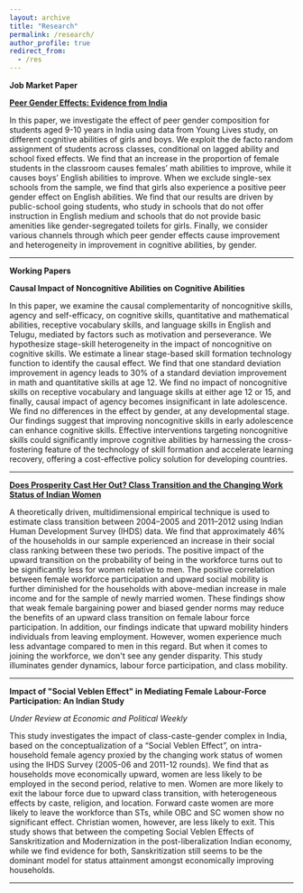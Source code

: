 ```yaml
---
layout: archive
title: "Research"
permalink: /research/
author_profile: true
redirect_from:
  - /res
---
```



**Job Market Paper**

[**Peer Gender Effects: Evidence from India**](https://www.dropbox.com/scl/fi/ahpl4xyzvsym4e76zigvk/Peer-Gender-Effect_Vanshika_JMP.pdf?rlkey=qeyqvrl6gjienk4fsus358wu7&st=edp6g0mj&dl=0)

In this paper, we investigate the effect of peer gender composition for students aged 9-10 years in India using data from Young Lives study, on different cognitive abilities of girls and boys. We exploit the de facto random assignment of students across classes, conditional on lagged ability and school fixed effects. We find that an increase in the proportion of female students in the classroom causes females’ math abilities to improve, while it causes boys’ English abilities to improve. When we exclude single-sex schools from the sample, we find that girls also experience a positive peer gender effect on English abilities. We find that our results are driven by public-school going students, who study in schools that do not offer instruction in English medium and schools that do not provide basic amenities like gender-segregated toilets for girls. Finally, we consider various channels through which peer gender effects cause improvement and heterogeneity in improvement in cognitive abilities, by gender.

------

**Working Papers**

**Causal Impact of Noncognitive Abilities on Cognitive Abilities**
  
In this paper, we examine the causal complementarity of noncognitive skills, agency and self-efficacy, on cognitive skills, quantitative and mathematical abilities, receptive vocabulary skills, and language skills in English and Telugu, mediated by factors such as motivation and perseverance. We hypothesize stage-skill heterogeneity in the impact of noncognitive on cognitive skills. We estimate a linear stage-based skill formation technology function to identify the causal effect. We find that one standard deviation improvement in agency leads to 30% of a standard deviation improvement in math and quantitative skills at age 12. We find no impact of noncognitive skills on receptive vocabulary and language skills at either age 12 or 15, and finally, causal impact of agency becomes insignificant in late adolescence. We find no differences in the effect by gender, at any developmental stage.  Our findings suggest that improving noncognitive skills in early adolescence can enhance cognitive skills. Effective interventions targeting noncognitive skills could significantly improve cognitive abilities by harnessing the cross-fostering feature of the technology of skill formation and accelerate learning recovery, offering a cost-effective policy solution for developing countries. 


------

[**Does Prosperity Cast Her Out? Class Transition and the Changing Work Status of Indian Women**](https://papers.ssrn.com/sol3/papers.cfm?abstract_id=4903206)

A theoretically driven, multidimensional empirical technique is used to estimate class transition between 2004–2005 and 2011–2012 using Indian Human Development Survey (IHDS) data. We find that approximately 46% of the households in our sample experienced an increase in their social class ranking between these two periods. The positive impact of the upward transition on the probability of being in the workforce turns out to be significantly less for women relative to men. The positive correlation between female workforce participation and upward social mobility is further diminished for the households with above-median increase in male income and for the sample of newly married women. These findings show that weak female bargaining power and biased gender norms may reduce the benefits of an upward class transition on female labour force participation. In addition, our findings indicate that upward mobility hinders individuals from leaving employment. However, women experience much less advantage compared to men in this regard. But when it comes to joining the workforce, we don't see any gender disparity. This study illuminates gender dynamics, labour force participation, and class mobility.

------

**Impact of "Social Veblen Effect" in Mediating Female Labour-Force Participation: An Indian Study**

_Under Review at Economic and Political Weekly_

This study investigates the impact of class-caste-gender complex in India, based on the conceptualization of a “Social Veblen Effect”, on intra-household female agency proxied by the changing work status of women using the IHDS Survey (2005-06 and 2011-12 rounds). We find that as households move economically upward, women are less likely to be employed in the second period, relative to men. Women are more likely to exit the labour force due to upward class transition, with heterogeneous effects by caste, religion, and location. Forward caste women are more likely to leave the workforce than STs, while OBC and SC women show no significant effect. Christian women, however, are less likely to exit. This study shows that between the competing Social Veblen Effects of Sanskritization and Modernization in the post-liberalization Indian economy, while we find evidence for both, Sanskritization still seems to be the dominant model for status attainment amongst economically improving households.

------
